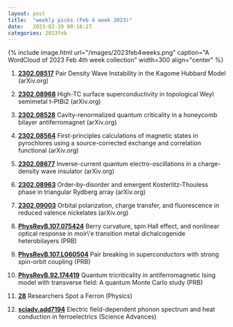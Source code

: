 ```yaml
---
layout: post
title:  "weekly picks (Feb 4 week 2023)"
date:   2023-02-20 00:16:27
categories: 2023feb
---
```



{% include image.html url="/images/2023feb4weeks.png" caption="A WordCloud of 2023 Feb 4th week collection" width=300 align="center" %}




1. **[2302.08517](http://arxiv.org/abs/2302.08517)** Pair Density Wave Instability in the Kagome Hubbard Model (arXiv.org)

1. **[2302.08968](http://arxiv.org/abs/2302.08968)** High-TC surface superconductivity in topological Weyl semimetal t-PtBi2 (arXiv.org)

1. **[2302.08528](http://arxiv.org/abs/2302.08528)** Cavity-renormalized quantum criticality in a honeycomb bilayer antiferromagnet (arXiv.org)

1. **[2302.08564](http://arxiv.org/abs/2302.08564)** First-principles calculations of magnetic states in pyrochlores using a source-corrected exchange and correlation functional (arXiv.org)

1. **[2302.08677](http://arxiv.org/abs/2302.08677)** Inverse-current quantum electro-oscillations in a charge-density wave insulator (arXiv.org)

1. **[2302.08963](http://arxiv.org/abs/2302.08963)** Order-by-disorder and emergent Kosterlitz-Thouless phase in triangular Rydberg array (arXiv.org)

1. **[2302.09003](http://arxiv.org/abs/2302.09003)** Orbital polarization, charge transfer, and fluorescence in reduced valence nickelates (arXiv.org)

1. **[PhysRevB.107.075424](https://link.aps.org/doi/10.1103/PhysRevB.107.075424)** Berry curvature, spin Hall effect, and nonlinear optical response in moir\\'e transition metal dichalcogenide heterobilayers (PRB)

1. **[PhysRevB.107.L060504](https://link.aps.org/doi/10.1103/PhysRevB.107.L060504)** Pair breaking in superconductors with strong spin-orbit coupling (PRB)

1. **[PhysRevB.92.174419](https://link.aps.org/doi/10.1103/PhysRevB.92.174419)** Quantum tricriticality in antiferromagnetic Ising model with transverse field: A quantum Monte Carlo study (PRB)

1. **[28](https://physics.aps.org/articles/v16/28)** Researchers Spot a Ferron (Physics)

1. **[sciadv.add7194](https://www.science.org/doi/10.1126/sciadv.add7194)** Electric field-dependent phonon spectrum and heat conduction in ferroelectrics (Science Advances)
